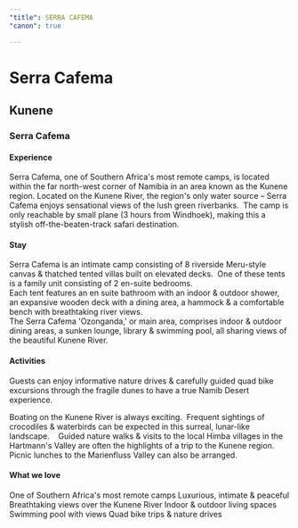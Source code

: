 ```yaml
---
"title": SERRA CAFEMA
"canon": true

---
```


# Serra Cafema
## Kunene
### Serra Cafema

#### Experience
Serra Cafema, one of Southern Africa's most remote camps, is located within the far north-west corner of Namibia in an area known as the Kunene region.
Located on the Kunene River, the region's only water source – Serra Cafema enjoys sensational views of the lush green riverbanks.  
The camp is only reachable by small plane (3 hours from Windhoek), making this a stylish off-the-beaten-track safari destination.

#### Stay
Serra Cafema is an intimate camp consisting of 8 riverside Meru-style canvas &amp; thatched tented villas built on elevated decks.  One of these tents is a family unit consisting of 2 en-suite bedrooms.  
Each tent features an en suite bathroom with an indoor &amp; outdoor shower, an expansive wooden deck with a dining area, a hammock &amp; a comfortable bench with breathtaking river views.  
The Serra Cafema 'Ozonganda,' or main area, comprises indoor &amp; outdoor dining areas, a sunken lounge, library &amp; swimming pool, all sharing views of the beautiful Kunene River.

#### Activities
Guests can enjoy informative nature drives &amp; carefully guided quad bike excursions through the fragile dunes to have a true Namib Desert experience. 
 
Boating on the Kunene River is always exciting.  Frequent sightings of crocodiles &amp; waterbirds can be expected in this surreal, lunar-like landscape.    
Guided nature walks &amp; visits to the local Himba villages in the Hartmann's Valley are often the highlights of a trip to the Kunene region.
Picnic lunches to the Marienfluss Valley can also be arranged.
 
 
 
 
 


#### What we love
One of Southern Africa's most remote camps 
Luxurious, intimate &amp; peaceful
Breathtaking views over the Kunene River
Indoor &amp; outdoor living spaces
Swimming pool with views
Quad bike trips &amp; nature drives